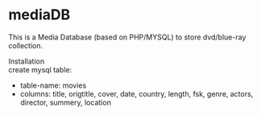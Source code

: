 # mediaDB

This is a Media Database (based on PHP/MYSQL) to store dvd/blue-ray collection.

Installation <br>
create mysql table:
- table-name: movies
- columns: title, origtitle, cover, date, country, length, fsk, genre, actors, director, summery, location

